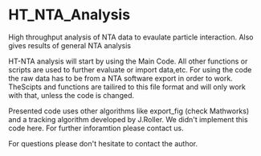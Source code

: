 # HT_NTA_Analysis
High throughput analysis of NTA data to evaulate particle interaction. Also gives results of general NTA analysis

HT-NTA analysis will start by using the Main Code. All other functions or scripts are used to further evaluate or import data,etc. 
For using the code the raw data has to be from a NTA software export in order to work. TheScipts and functions are tailired to this 
file format and will only work with that, unless the code is changed. 

Presented code uses other algorithms like export_fig (check Mathworks) and a tracking algorithm developed by J.Roller. We didn't implement this code here. For further inforamtion please contact us.

For questions please don't hesitate to contact the author.
